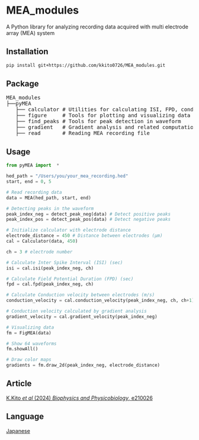 # MEA_modules
A Python library for analyzing recording data acquired with multi electrode array (MEA) system

## Installation
```bash
pip install git+https://github.com/kkito0726/MEA_modules.git
```

## Package
<pre>
MEA_modules
├──pyMEA
   ├── calculator # Utilities for calculating ISI, FPD, conduction velocity, and more
   ├── figure     # Tools for plotting and visualizing data
   ├── find_peaks # Tools for peak detection in waveform
   ├── gradient   # Gradient analysis and related computations
   ├── read       # Reading MEA recording file
</pre>

## Usage
```python
from pyMEA import  *

hed_path = "/Users/you/your_mea_recording.hed"
start, end = 0, 5

# Read recording data
data = MEA(hed_path, start, end)

# Detecting peaks in the waveform
peak_index_neg = detect_peak_neg(data) # Detect positive peaks
peak_index_pos = detect_peak_pos(data) # Detect negative peaks

# Initialize calculator with electrode distance
electrode_distance = 450 # Distance between electrodes (μm)
cal = Calculator(data, 450)

ch = 3 # electrode number

# Calculate Inter Spike Interval (ISI) (sec)
isi = cal.isi(peak_index_neg, ch)

# Calculate Field Potential Duration (FPD) (sec)
fpd = cal.fpd(peak_index_neg, ch)

# Calculate Conduction velocity between electrodes (m/s)
conduction_velocity = cal.conduction_velocity(peak_index_neg, ch, ch+1)

# Conduction velocity calculated by gradient analysis
gradient_velocity = cal.gradient_velocity(peak_index_neg)

# Visualizing data
fm = FigMEA(data)

# Show 64 waveforms
fm.showAll()

# Draw color maps
gradients = fm.draw_2d(peak_index_neg, electrode_distance)
```
## Article
[K.Kito *et al* (2024) *Biophysics and Physicobiology*, e210026](https://doi.org/10.2142/biophysico.bppb-v21.0026)

## Language
[Japanese](./README_ja.md)

